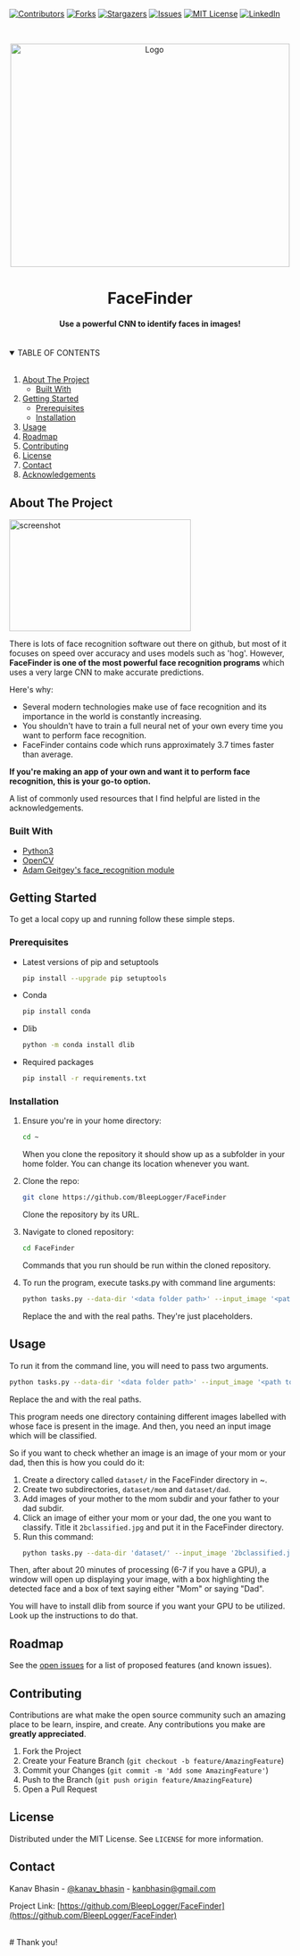 [![Contributors][contributors-shield]][contributors-url]
[![Forks][forks-shield]][forks-url]
[![Stargazers][stars-shield]][stars-url]
[![Issues][issues-shield]][issues-url]
[![MIT License][license-shield]][license-url]
[![LinkedIn][linkedin-shield]][linkedin-url]



<br />
<p align="center">
  <a href="https://github.com/BleepLogger/FaceFinder">
    <img src="https://i.imgur.com/pSQUDs9.png" alt="Logo" width="500" height="400">
  </a>

  <h1 align="center">FaceFinder</h1>

  <h4 align="center">
    Use a powerful CNN to identify faces in images!
    <br /><br />
  </h4>
</p>

<details open="open">
  <summary>TABLE OF CONTENTS
  
  </summary>
  <br />
  <ol>
    <li>
      <a href="#about-the-project">About The Project</a>
      <ul>
        <li><a href="#built-with">Built With</a></li>
      </ul>
    </li>
    <li>
      <a href="#getting-started">Getting Started</a>
      <ul>
        <li><a href="#prerequisites">Prerequisites</a></li>
        <li><a href="#installation">Installation</a></li>
      </ul>
    </li>
    <li><a href="#usage">Usage</a></li>
    <li><a href="#roadmap">Roadmap</a></li>
    <li><a href="#contributing">Contributing</a></li>
    <li><a href="#license">License</a></li>
    <li><a href="#contact">Contact</a></li>
    <li><a href="#acknowledgements">Acknowledgements</a></li>
  </ol>
</details>



<!-- ABOUT THE PROJECT -->
## About The Project
<img src="https://i.imgur.com/7iPl4V3.jpg" alt="screenshot" width="325" height="200" border-width=2px>

There is lots of face recognition software out there on github, but most of it focuses on speed over accuracy and uses models such as 'hog'. However, **FaceFinder is one of the most powerful face recognition programs** which uses a very large CNN to make accurate predictions.

Here's why:
* Several modern technologies make use of face recognition and its importance in the world is constantly increasing.
* You shouldn't have to train a full neural net of your own every time you want to perform face recognition.
* FaceFinder contains code which runs approximately 3.7 times faster than average.

**If you're making an app of your own and want it to perform face recognition, this is your go-to option.**

A list of commonly used resources that I find helpful are listed in the acknowledgements.

### Built With

* [Python3](https://www.python.org/downloads/release/python-388/)
* [OpenCV](https://opencv.org/)
* [Adam Geitgey's face_recognition module](https://pypi.org/project/face-recognition/)



<!-- GETTING STARTED -->
## Getting Started

To get a local copy up and running follow these simple steps.

### Prerequisites

* Latest versions of pip and setuptools
  ```sh
  pip install --upgrade pip setuptools
  ```
* Conda
  ```sh
  pip install conda
  ```
* Dlib
  ```sh
  python -m conda install dlib
  ```
* Required packages
  ```sh
  pip install -r requirements.txt
  ```

### Installation

1. Ensure you're in your home directory:
   ```sh
   cd ~
   ```
   When you clone the repository it should show up as a subfolder in your home folder. You can change its location whenever you want.
   
2. Clone the repo:
   ```sh
   git clone https://github.com/BleepLogger/FaceFinder
   ```
   Clone the repository by its URL.
   
3. Navigate to cloned repository:
   ```sh
   cd FaceFinder
   ```
   Commands that you run should be run within the cloned repository.
   
4. To run the program, execute tasks.py with command line arguments:
   ```sh
   python tasks.py --data-dir '<data folder path>' --input_image '<path to image>'
   ```
   Replace the <data folder path> and <path to image> with the real paths. They're just placeholders.



<!-- USAGE EXAMPLES -->
## Usage

To run it from the command line, you will need to pass two arguments.
   ```sh
   python tasks.py --data-dir '<data folder path>' --input_image '<path to image>'
   ```
   Replace the <data folder path> and <path to image> with the real paths.

This program needs one directory containing different images labelled with whose face is present in the image. And then, you need an input image which will be classified.
  
  So if you want to check whether an image is an image of your mom or your dad, then this is how you could do it:
  
  1. Create a directory called ```dataset/``` in the FaceFinder directory in ~.
  2. Create two subdirectories, ```dataset/mom``` and ```dataset/dad```.
  3. Add images of your mother to the mom subdir and your father to your dad subdir.
  4. Click an image of either your mom or your dad, the one you want to classify. Title it ```2bclassified.jpg``` and put it in the FaceFinder directory.
  5. Run this command:
     ```sh
     python tasks.py --data-dir 'dataset/' --input_image '2bclassified.jpg'
     ```
  Then, after about 20 minutes of processing (6-7 if you have a GPU), a window will open up displaying your image, with a box highlighting the detected face and a box of text saying either "Mom" or saying "Dad".
  
  You will have to install dlib from source if you want your GPU to be utilized. Look up the instructions to do that.



<!-- ROADMAP -->
## Roadmap

See the [open issues](https://github.com/BleepLogger/FaceFinder/issues) for a list of proposed features (and known issues).



<!-- CONTRIBUTING -->
## Contributing

Contributions are what make the open source community such an amazing place to be learn, inspire, and create. Any contributions you make are **greatly appreciated**.

1. Fork the Project
2. Create your Feature Branch (`git checkout -b feature/AmazingFeature`)
3. Commit your Changes (`git commit -m 'Add some AmazingFeature'`)
4. Push to the Branch (`git push origin feature/AmazingFeature`)
5. Open a Pull Request



<!-- LICENSE -->
## License

Distributed under the MIT License. See `LICENSE` for more information.



<!-- CONTACT -->
## Contact

Kanav Bhasin - [@kanav_bhasin](https://twitter.com/kanav_bhasin) - kanbhasin@gmail.com

Project Link: [https://github.com/BleepLogger/FaceFinder](https://github.com/BleepLogger/FaceFinder)


  
  
  <br>
# Thank you!



<!-- MARKDOWN LINKS & IMAGES -->
<!-- https://www.markdownguide.org/basic-syntax/#reference-style-links -->
[contributors-shield]: https://img.shields.io/github/contributors/BleepLogger/FaceFinder.svg?style=for-the-badge
[contributors-url]: https://github.com/BleepLogger/FaceFinder/graphs/contributors
[forks-shield]: https://img.shields.io/github/forks/BleepLogger/FaceFinder.svg?style=for-the-badge
[forks-url]: https://github.com/BleepLogger/FaceFinder/network/members
[stars-shield]: https://img.shields.io/github/stars/BleepLogger/FaceFinder.svg?style=for-the-badge
[stars-url]: https://github.com/BleepLogger/FaceFinder/stargazers
[issues-shield]: https://img.shields.io/github/issues/BleepLogger/FaceFinder.svg?style=for-the-badge
[issues-url]: https://github.com/BleepLogger/FaceFinder/issues
[license-shield]: https://img.shields.io/github/license/BleepLogger/FaceFinder.svg?style=for-the-badge
[license-url]: https://github.com/BleepLogger/FaceFinder/blob/master/LICENSE.txt
[linkedin-shield]: https://img.shields.io/badge/-LinkedIn-black.svg?style=for-the-badge&logo=linkedin&colorB=555
[linkedin-url]: https://linkedin.com/
